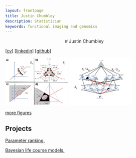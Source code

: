 ```yaml
---
layout: frontpage
title: Justin Chumbley
description: Statistician
keywords: functional imaging and genomics
---
```


<p align="center">
# Justin Chumbley
 
[[cv](http://chumbleycode.github.io/chumbleycode.github.io/docs/cv.pdf)] [[linkedin](https://www.linkedin.com/in/chumbleycode)] [[github](https://github.com/chumbleycode/)]

[<img src="docs/finest_order1.png" alt="drawing" width="200">](docs/fcr_apa.pdf)
[<img src="docs/finest_order2.png" alt="drawing" width="200">](docs/fcr_apa.pdf)

[more figures](more_figures.md)

## Projects
[Parameter ranking.](credible_ranks.md)

[Bayesian life course models.](life_course.md)

</p>
